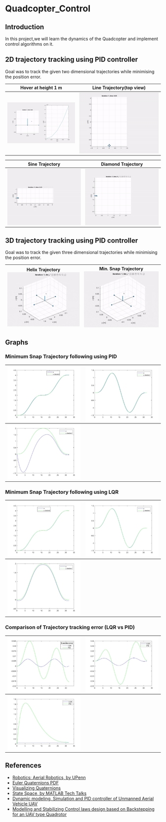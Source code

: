 # Quadcopter_Control

## Introduction
  In this project,we will learn the dynamics of the Quadcopter and implement control algorithms on it.

## 2D trajectory tracking using PID controller
Goal was to track the given two dimensional trajectories while minimising the position error.

Hover at height 1 m    | Line Trajectory(top view)
:---------------------:|:------------------------:
![](https://github.com/Ayush1285/Quadcopter_Control/blob/main/1-D_Control/Results/heightcontrol.gif) | ![](https://github.com/Ayush1285/Quadcopter_Control/blob/main/2-D_Control/Results/trajline.gif)

Sine Trajectory | Diamond Trajectory
:--------------------------:|:--------------------:
![](https://github.com/Ayush1285/Quadcopter_Control/blob/main/2-D_Control/Results/trajsine.gif) | ![](https://github.com/Ayush1285/Quadcopter_Control/blob/main/2-D_Control/Results/trajdiamond.gif)

## 3D trajectory tracking using PID controller
Goal was to track the given three dimensional trajectories while minimising the position error.

Helix Trajectory ![](https://github.com/Ayush1285/Quadcopter_Control/blob/main/3-D_Control/Results/trajhelix.gif) | Min. Snap Trajectory ![](https://github.com/Ayush1285/Quadcopter_Control/blob/main/3-D_Control/Results/trajminsnap.gif)
----------------|---------------

## Graphs
### Minimum Snap Trajectory following using PID
<img src="Simulink_Models/Results/xpositionpid.jpg" heigth="10"> | <img src="Simulink_Models/Results/ypositionpid.jpg">
--------------------------------------------------------|-----------------------
<img src="Simulink_Models/Results/zpositionpid.jpg">  | 

### Minimum Snap Trajectory following using LQR
<img src="Simulink_Models/Results/xpositionlqr.jpg" heigth="10"> | <img src="Simulink_Models/Results/ypositionlqr.jpg">
--------------------------------------------------------|-----------------------
<img src="Simulink_Models/Results/zpositionlqr.jpg">  | 

### Comparison of Trajectory tracking error (LQR vs PID)
<img src="Simulink_Models/Results/xposerror.jpg" heigth="10"> | <img src="Simulink_Models/Results/yposerror.jpg">
--------------------------------------------------------|-----------------------
<img src="Simulink_Models/Results/zposerror.jpg">  | 

## References
  * [Robotics: Aerial Robotics, by UPenn](https://www.coursera.org/learn/robotics-flight?=)
  * [Euler Quaternions PDF](https://www.ccs.neu.edu/home/rplatt/cs5335_fall2017/slides/euler_quaternions.pdf)
  * [Visualizing Quaternions](https://eater.net/quaternions/)
  * [State Space, by MATLAB Tech Talks](https://www.youtube.com/playlist?list=PLn8PRpmsu08podBgFw66-IavqU2SqPg_w)
  * [Dynamic modeling, Simulation and PID controller of Unmanned Aerial Vehicle UAV](https://drive.google.com/file/d/17vC72CxguJSLH8T1SG_DPBBhd8WRzE7P/view?usp=sharing)
  * [Modelling and Stabilizing Control laws design based on Backstepping for an UAV type Quadrotor](https://drive.google.com/file/d/1x7zfYDEAd4OGHKVt8xIQ0uwxMXA-TSl7/view?usp=sharing)


  
